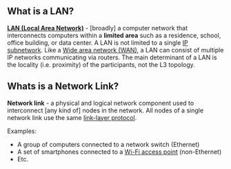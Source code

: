 ## What is a LAN?

[**LAN (Local Area Network)**](https://en.wikipedia.org/wiki/Local_area_network) - [broadly] a computer network that interconnects computers within a **limited area** such as a residence, school, office building, or data center. A LAN is not limited to a single [IP subnetwork](https://labs.iximiuz.com/courses/computer-networking-fundamentals/from-lan-to-vxlan#L3-segment). Like a [Wide area network (WAN)](https://en.wikipedia.org/wiki/Wide_area_network), a LAN can consist of multiple IP networks communicating via routers. The main determinant of a LAN is the locality (i.e. proximity) of the participants, not the L3 topology.

## Whats is a Network Link?

**Network link** - a physical and logical network component used to interconnect [any kind of] nodes in the network. All nodes of a single network link use the same [link-layer protocol](https://en.wikipedia.org/wiki/Link_layer).

Examples:

- A group of computers connected to a network switch (Ethernet)
- A set of smartphones connected to a [Wi-Fi access point](https://en.wikipedia.org/wiki/Wireless_access_point) (non-Ethernet)
- Etc.
